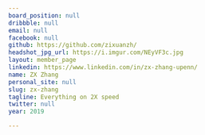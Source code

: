 ```yaml
---
board_position: null
dribbble: null
email: null
facebook: null
github: https://github.com/zixuanzh/
headshot_jpg_url: https://i.imgur.com/NEyVF3c.jpg
layout: member_page
linkedin: https://www.linkedin.com/in/zx-zhang-upenn/
name: ZX Zhang
personal_site: null
slug: zx-zhang
tagline: Everything on 2X speed
twitter: null
year: 2019

---
```

